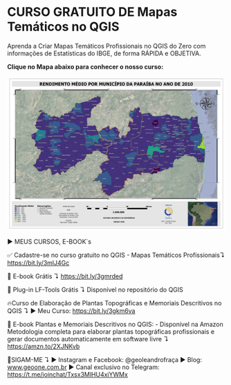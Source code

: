 # CURSO GRATUITO DE Mapas Temáticos no QGIS

Aprenda a Criar Mapas Temáticos Profissionais no QGIS do Zero com informações de Estatísticas do IBGE, de forma RÁPIDA e OBJETIVA.

<b>Clique no Mapa abaixo para conhecer o nosso curso:</b>

[![Watch the video](https://raw.githubusercontent.com/OpenGeoOne/mapas-tematicos-qgis/main/prontos/Rendimento_Paraiba_2010.jpg)](https://youtu.be/YTiL9uK_CbM)


▶ MEUS CURSOS, E-BOOK`s

✅  Cadastre-se no curso gratuito no QGIS - Mapas Temáticos Profissionais↴
https://bit.ly/3mlJ4Gc

📕  E-book Grátis ↴
https://bit.ly/3gmrded

🧩 Plug-in LF-Tools Grátis ↴
Disponível no repositório do QGIS

🔥Curso de Elaboração de Plantas Topográficas e Memoriais Descritivos no QGIS ↴
▶ Meu Curso: https://bit.ly/3gkm6va

📘  E-book Plantas e Memoriais Descritivos no QGIS: - Disponível na Amazon
 Metodologia completa para elaborar plantas topográficas profissionais e gerar documentos automaticamente em software livre ↴
https://amzn.to/2XJNKvb

👊SIGAM-ME ↴
▶ Instagram e Facebook: @geoleandrofraça
▶ Blog: www.geoone.com.br
▶ Canal exclusivo no Telegram: https://t.me/joinchat/Txsx3MlHU4xiYWMx

